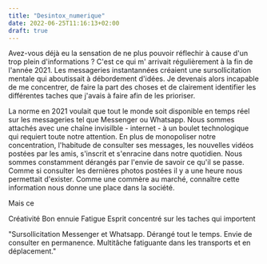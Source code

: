 ```yaml
---
title: "Desintox_numerique"
date: 2022-06-25T11:16:13+02:00 
draft: true
---
```


Avez-vous déjà eu la sensation de ne plus pouvoir réflechir à cause d'un trop plein d'informations ? C'est ce qui m'
arrivait régulièrement à la fin de l'année 2021. Les messageries instantannées créaient une sursollicitation mentale
qui aboutissait à débordement d'idées. Je devenais alors incapable de me concentrer, de faire la part des choses 
et de clairement identifier les différentes taches que j'avais à faire afin de les prioriser.

La norme en 2021 voulait que tout le monde soit disponible en temps réel sur les messageries tel que Messenger ou 
Whatsapp. Nous sommes attachés avec une chaîne invisilble - internet - à un boulet technologique qui requiert toute 
notre attention. 
En plus de monopoliser notre concentration, l'habitude de consulter ses messages, les nouvelles vidéos postées 
par les amis, s'inscrit et s'enracine dans notre quotidien. Nous sommes constamment dérangés par l'envie de savoir ce 
qu'il se passe. Comme si consulter les dernières photos postées il y a une heure nous permettait d'exister. Comme une 
commère au marché, connaître cette information nous donne une place dans la société.

Mais ce

Créativité
Bon ennuie 
Fatigue
Esprit concentré sur les taches qui importent


"Sursollicitation Messenger et Whatsapp.
Dérangé tout le temps.
Envie de consulter en permanence.
Multitâche fatiguante dans les transports et en déplacement."